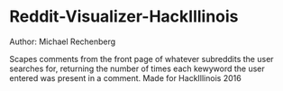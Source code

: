 # Reddit-Visualizer-HackIllinois
Author: Michael Rechenberg 

Scapes comments from the front page of whatever subreddits the user searches for, returning the number of times each kewyword the user entered was present in a comment.
Made for HackIllinois 2016
